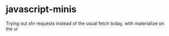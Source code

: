 # javascript-minis

Trying out xhr requests instead of the usual fetch today, with materialize on the ui